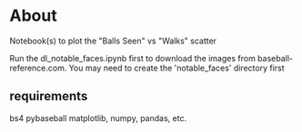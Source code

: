 # About

Notebook(s) to plot the "Balls Seen" vs "Walks" scatter

Run the dl_notable_faces.ipynb first to download the images from baseball-reference.com. You may need to create the 'notable_faces' directory first

## requirements

bs4
pybaseball
matplotlib, numpy, pandas, etc.
